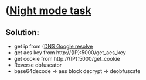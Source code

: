 # ([Night mode task](https://student.ctf.su/nightmode)

## Solution:
* get ip from ([DNS Google resolve](https://dns.google.com/resolve?name=doyouwannaseestudentmagic.space)
* get aes key from http://{IP}:5000/get_aes_key
* get cookie from http://{IP}:5000/get_cookie
* Reverse obfuscator
* base64decode -> aes block decrypt -> deobfuscate
